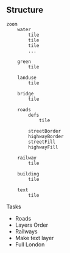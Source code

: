 ## Structure
```
zoom
	water
		tile
		tile
		tile
		...

	green
		tile

	landuse
		tile

	bridge
		tile

	roads
		defs
			tile
			
		streetBorder
		highwayBorder
		streetFill
		highwayFill

	railway
		tile

	building
		tile
		
	text
		tile
```

Tasks
- Roads
- Layers Order
- Railways
- Make text layer
- Full London